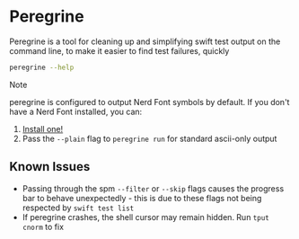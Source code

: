 
# Peregrine
Peregrine is a tool for cleaning up and simplifying swift test output on the command line, to make it easier to find 
test failures, quickly

```sh
peregrine --help
```

> [!NOTE]
> peregrine is configured to output Nerd Font symbols by default. If you don't have a Nerd Font installed, you can:
> 1. [Install one!](https://www.nerdfonts.com/)
> 2. Pass the `--plain` flag to `peregrine run` for standard ascii-only output

## Known Issues
- Passing through the spm `--filter` or `--skip` flags causes the progress bar to behave unexpectedly - this is due to these flags not being respected by `swift test list`
- If peregrine crashes, the shell cursor may remain hidden. Run `tput cnorm` to fix
